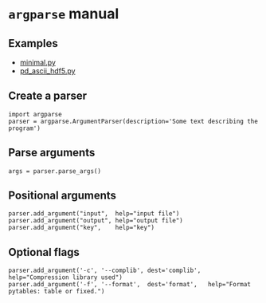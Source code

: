 # `argparse` manual

## Examples

- [minimal.py](./examples/minimal.py)
- [pd_ascii_hdf5.py](./examples/pd_ascii_hdf5.py)

## Create a parser

~~~~
import argparse
parser = argparse.ArgumentParser(description='Some text describing the program')
~~~~

## Parse arguments

~~~~
args = parser.parse_args()
~~~~

## Positional arguments

~~~~
parser.add_argument("input",  help="input file")
parser.add_argument("output", help="output file")
parser.add_argument("key",    help="key")
~~~~

## Optional flags

~~~~
parser.add_argument('-c', '--complib', dest='complib', help="Compression library used")
parser.add_argument('-f', '--format',  dest='format',   help="Format pytables: table or fixed.")
~~~~
